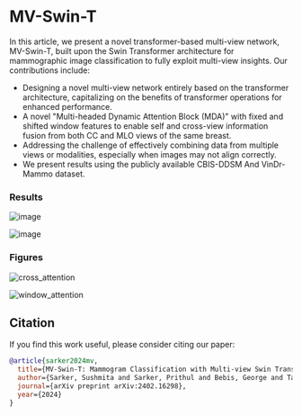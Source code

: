 # MV-Swin-T

In this article, we present a novel transformer-based multi-view network, MV-Swin-T, built upon the Swin Transformer architecture for mammographic image classification to fully exploit multi-view insights.
Our contributions include:

- Designing a novel multi-view network entirely based on the transformer architecture, capitalizing on the benefits of transformer operations for enhanced performance.
- A novel "Multi-headed Dynamic Attention Block (MDA)" with fixed and shifted window features to enable self and cross-view information fusion from both CC  and MLO views of the same breast.
- Addressing the challenge of effectively combining data from multiple views or modalities, especially when images may not align correctly.
- We present results using the publicly available CBIS-DDSM And VinDr-Mammo dataset.

### Results
![image](https://github.com/prithuls/MV-SWIN-T/assets/43958517/e60a2270-1203-48ac-8d67-430cc2ed6368)

![image](https://github.com/prithuls/MV-SWIN-T/assets/43958517/408f6de0-5dca-43ba-b129-8031b70a81e5)

### Figures

![cross_attention](https://github.com/prithuls/MV-Swin-T/assets/43958517/af72ac57-7c20-4584-85cc-9728fdd9234e)



![window_attention](https://github.com/prithuls/MV-Swin-T/assets/105523359/fa856cd4-ee0e-4e6e-9e7a-af8c2dd222bf)


## Citation

If you find this work useful, please consider citing our paper:

```bibtex
@article{sarker2024mv,
  title={MV-Swin-T: Mammogram Classification with Multi-view Swin Transformer},
  author={Sarker, Sushmita and Sarker, Prithul and Bebis, George and Tavakkoli, Alireza},
  journal={arXiv preprint arXiv:2402.16298},
  year={2024}
}
